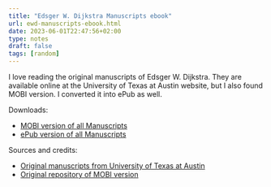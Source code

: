 ```yaml
---
title: "Edsger W. Dijkstra Manuscripts ebook"
url: ewd-manuscripts-ebook.html
date: 2023-06-01T22:47:56+02:00
type: notes
draft: false
tags: [random]
---
```


I love reading the original manuscripts of Edsger W. Dijkstra. They are
available online at the University of Texas at Austin website, but I also
found MOBI version. I converted it into ePub as well.

Downloads:

- [MOBI version of all Manuscripts](https://files.mitjafelicijan.com/haphazard/ewd-manuscripts.mobi)
- [ePub version of all Manuscripts](https://files.mitjafelicijan.com/haphazard/ewd-manuscripts.epub)

Sources and credits:

- [Original manuscripts from University of Texas at Austin](https://www.cs.utexas.edu/users/EWD/index00xx.html)
- [Original repository of MOBI version](https://github.com/evmn/The-Manuscripts-of-Edsger-W.-Dijkstra)
